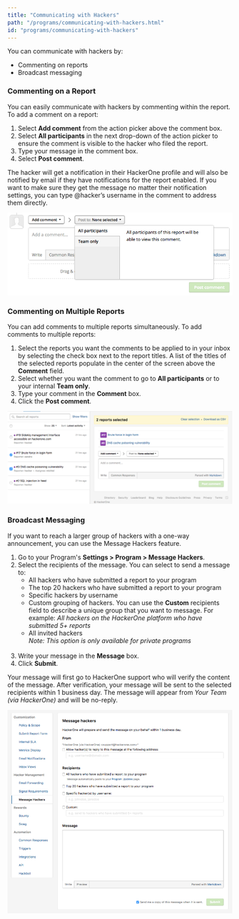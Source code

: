 ```yaml
---
title: "Communicating with Hackers"
path: "/programs/communicating-with-hackers.html"
id: "programs/communicating-with-hackers"
---
```


You can communicate with hackers by:
* Commenting on reports
* Broadcast messaging

### Commenting on a Report
You can easily communicate with hackers by commenting within the report. To add a comment on a report:

1. Select **Add comment** from the action picker above the comment box.
2. Select **All participants** in the next drop-down of the action picker to ensure the comment is visible to the hacker who filed the report.
3. Type your message in the comment box.
4. Select **Post comment**.

The hacker will get a notification in their HackerOne profile and will also be notified by email if they have notifications for the report enabled. If you want to make sure they get the message no matter their notification settings, you can type @hacker’s username in the comment to address them directly.

![Communicate with hackers1](./images/communicate-with-hackers.png)

### Commenting on Multiple Reports
You can add comments to multiple reports simultaneously. To add comments to multiple reports:

1. Select the reports you want the comments to be applied to in your inbox by selecting the check box next to the report titles. A list of the titles of the selected reports populate in the center of the screen above the **Comment** field.
2. Select whether you want the comment to go to **All participants** or to your internal **Team only**.
3. Type your comment in the **Comment** box.
4. Click the **Post comment**.

![Communicate with hackers2](./images/communicate-with-hackers3.png)

### Broadcast Messaging
If you want to reach a larger group of hackers with a one-way announcement, you can use the Message Hackers feature.

1. Go to your Program's **Settings > Program > Message Hackers**.
2. Select the recipients of the message. You can select to send a message to:<br><ul><li>All hackers who have submitted a report to your program</li><li>The top 20 hackers who have submitted a report to your program</li><li>Specific hackers by username</li><li>Custom grouping of hackers. You can use the **Custom** recipients field to describe a unique group that you want to message. For example: <i>All hackers on the HackerOne platform who have submitted 5+ reports</i></li><li>All invited hackers<br>*Note: This option is only available for private programs*</br></li></ul></br>
3. Write your message in the **Message** box.
4. Click **Submit**.

Your message will first go to HackerOne support who will verify the content of the message. After verification, your message will be sent to the selected recipients within 1 business day. The message will appear from *Your Team (via HackerOne)* and will be no-reply.

![Communicate with hackers3](./images/communicate-with-hackers2.png)
